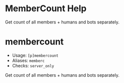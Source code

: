 # MemberCount Help

Get count of all members + humans and bots separately.

# membercount
 - Usage: `[p]membercount `
 - Aliases: `memberc`
 - Checks: `server_only`

Get count of all members + humans and bots separately.

